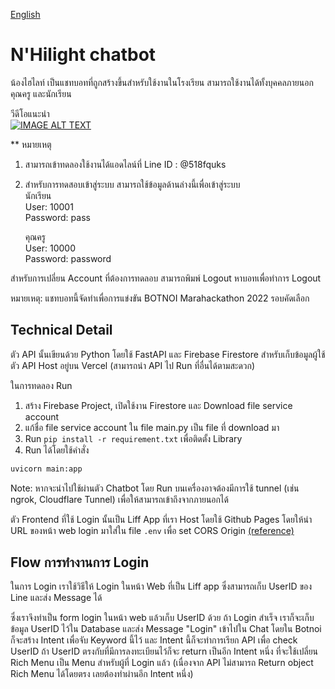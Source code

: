 [English](https://github.com/wtarit/athena-school-chatbot/blob/main/README.md)
# N'Hilight chatbot
น้องไฮไลท์ เป็นแชทบอทที่ถูกสร้างขึ้นสำหรับใช้งานในโรงเรียน สามารถใช้งานได้ทั้งบุคคลภายนอก คุณครู และนักเรียน   

วีดีโอแนะนำ  
[![IMAGE ALT TEXT](https://img.youtube.com/vi/hb0PVw82esA/0.jpg)](https://www.youtube.com/watch?v=hb0PVw82esA "BOTNOI Chatbot Mara-Hackathon : Athena 🤖💫")

** หมายเหตุ 

1. สามารถเข้าทดลองใช้งานได้แอดไลน์ที่ Line ID : @518fquks  
2. สำหรับการทดสอบเข้าสู่ระบบ สามารถใช้ข้อมูลด้านล่างนี้เพื่อเข้าสู่ระบบ  
    นักเรียน  
    User: 10001  
    Password: pass  

    คุณครู  
    User: 10000  
    Password: password  

สำหรับการเปลี่ยน Account ที่ต้องการทดลอบ สามารถพิมพ์ Logout หาบอทเพื่อทำการ Logout

หมายเหตุ: แชทบอทนี้จัดทำเพื่อการแข่งขัน BOTNOI Marahackathon 2022 รอบคัดเลือก  

## Technical Detail 
ตัว API นั้นเขียนด้วย Python โดยใช้ FastAPI และ Firebase Firestore สำหรับเก็บข้อมูลผู้ใช้ ตัว API Host อยู่บน Vercel (สามารถนำ API ไป Run ที่อื่นได้ตามสะดวก)   

ในการทดลอง Run  
1. สร้าง Firebase Project, เปิดใช้งาน Firestore และ Download file service account
2. แก้ชื่อ file service account ใน file main.py เป็น file ที่ download มา
3. Run `pip install -r requirement.txt` เพื่อติดตั้ง Library 
4. Run ได้โดยใช้คำสั่ง  
```bash
uvicorn main:app
```
Note: หากจะนำไปใช้ผ่านตัว Chatbot โดย Run บนเครื่องอาจต้องมีการใช้ tunnel (เช่น ngrok, Cloudflare Tunnel) เพื่อให้สามารถเข้าถึงจากภายนอกได้  

ตัว Frontend ที่ใช้ Login นั้นเป็น Liff App ที่เรา Host โดยใช้ Github Pages โดยให้นำ URL ของหน้า web login มาใส่ใน file `.env` เพื่อ set CORS Origin [(reference)](https://fastapi.tiangolo.com/tutorial/cors/)

## Flow การทำงานการ Login
ในการ Login เราใช้วิธีให้ Login ในหน้า Web ที่เป็น Liff app ซึ่งสามารถเก็บ UserID ของ Line และส่ง Message ได้  

ซึ่งเราจึงทำเป็น form login ในหน้า web แล้วเก็บ UserID ด้วย ถ้า Login สำเร็จ เราก็จะเก็บข้อมูล UserID ไว้ใน Database และส่ง Message "Login" เข้าไปใน Chat โดยใน Botnoi ก็จะสร้าง Intent เพื่อจับ Keyword นี้ไว้ และ Intent นี้ก็จะทำการเรียก API เพื่อ check UserID ถ้า UserID ตรงกับที่มีการลงทะเบียนไว้ก็จะ return เป็นอีก Intent หนึ่ง ที่จะใช้เปลี่ยน Rich Menu เป็น Menu สำหรับผู้ที่ Login แล้ว (เนื่องจาก API ไม่สามารถ Return object Rich Menu ได้โดยตรง เลยต้องทำผ่านอีก Intent หนึ่ง)

